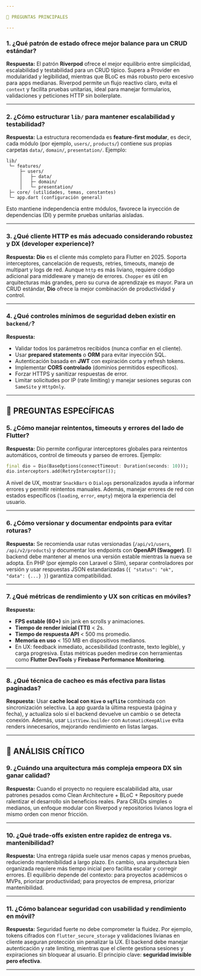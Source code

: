 ```yaml
---

🔹 PREGUNTAS PRINCIPALES

---
```


### 1. ¿Qué patrón de estado ofrece mejor balance para un CRUD estándar?

**Respuesta:**
El patrón **Riverpod** ofrece el mejor equilibrio entre simplicidad, escalabilidad y testabilidad para un CRUD típico. Supera a Provider en modularidad y legibilidad,
mientras que BLoC es más robusto pero excesivo para apps medianas. Riverpod permite un flujo reactivo claro, evita el `context` y facilita pruebas unitarias,
ideal para manejar formularios, validaciones y peticiones HTTP sin boilerplate.

---

### 2. ¿Cómo estructurar `lib/` para mantener escalabilidad y testabilidad?

**Respuesta:**
La estructura recomendada es **feature-first modular**, es decir, cada módulo (por ejemplo, `users/`, `products/`) contiene sus propias carpetas `data/`, `domain/`, `presentation/`.
Ejemplo:

```
lib/
 └─ features/
     ├─ users/
     │   ├─ data/
     │   ├─ domain/
     │   └─ presentation/
 ├─ core/ (utilidades, temas, constantes)
 └─ app.dart (configuración general)
```

Esto mantiene independencia entre módulos, favorece la inyección de dependencias (DI) y permite pruebas unitarias aisladas.

---

### 3. ¿Qué cliente HTTP es más adecuado considerando robustez y DX (developer experience)?

**Respuesta:**
**Dio** es el cliente más completo para Flutter en 2025. Soporta interceptores, cancelación de requests, retries, timeouts, manejo de multipart y logs de red.
Aunque `http` es más liviano, requiere código adicional para middleware y manejo de errores. `Chopper` es útil en arquitecturas más grandes, pero su curva de aprendizaje es mayor. Para un CRUD estándar, **Dio** ofrece la mejor combinación de productividad y control.

---

### 4. ¿Qué controles mínimos de seguridad deben existir en `backend/`?

**Respuesta:**

* Validar todos los parámetros recibidos (nunca confiar en el cliente).
* Usar **prepared statements** o **ORM** para evitar inyección SQL.
* Autenticación basada en **JWT** con expiración corta y refresh tokens.
* Implementar **CORS controlado** (dominios permitidos específicos).
* Forzar HTTPS y sanitizar respuestas de error.
* Limitar solicitudes por IP (rate limiting) y manejar sesiones seguras con `SameSite` y `HttpOnly`.

---

## 🔹 PREGUNTAS ESPECÍFICAS

### 5. ¿Cómo manejar reintentos, timeouts y errores del lado de Flutter?

**Respuesta:**
Dio permite configurar interceptores globales para reintentos automáticos, control de timeouts y parseo de errores.
Ejemplo:

```dart
final dio = Dio(BaseOptions(connectTimeout: Duration(seconds: 10)));
dio.interceptors.add(RetryInterceptor());
```

A nivel de UX, mostrar `SnackBars` o `Dialogs` personalizados ayuda a informar errores y permitir reintentos manuales. Además, manejar errores de red con estados específicos (`loading`, `error`, `empty`) mejora la experiencia del usuario.

---

### 6. ¿Cómo versionar y documentar endpoints para evitar roturas?

**Respuesta:**
Se recomienda usar rutas versionadas (`/api/v1/users`, `/api/v2/products`) y documentar los endpoints con **OpenAPI (Swagger)**.
El backend debe mantener al menos una versión estable mientras la nueva se adopta. En PHP (por ejemplo con Laravel o Slim), separar controladores por versión y usar respuestas JSON estandarizadas (`{ "status": "ok", "data": {...} }`) garantiza compatibilidad.

---

### 7. ¿Qué métricas de rendimiento y UX son críticas en móviles?

**Respuesta:**

* **FPS estable (60+)** sin jank en scrolls y animaciones.
* **Tiempo de render inicial (TTI)** < 2s.
* **Tiempo de respuesta API** < 500 ms promedio.
* **Memoria en uso** < 150 MB en dispositivos medianos.
* En UX: feedback inmediato, accesibilidad (contraste, texto legible), y carga progresiva.
  Estas métricas pueden medirse con herramientas como **Flutter DevTools** y **Firebase Performance Monitoring**.

---

### 8. ¿Qué técnica de cacheo es más efectiva para listas paginadas?

**Respuesta:**
Usar **cache local con `Hive` o `sqflite`** combinada con sincronización selectiva.
La app guarda la última respuesta (página y fecha), y actualiza solo si el backend devuelve un cambio o se detecta conexión.
Además, usar `ListView.builder` con `AutomaticKeepAlive` evita renders innecesarios, mejorando rendimiento en listas largas.

---

## 🔹 ANÁLISIS CRÍTICO

### 9. ¿Cuándo una arquitectura más compleja empeora DX sin ganar calidad?

**Respuesta:**
Cuando el proyecto no requiere escalabilidad alta, usar patrones pesados como Clean Architecture + BLoC + Repository puede ralentizar el desarrollo sin beneficios reales.
Para CRUDs simples o medianos, un enfoque modular con Riverpod y repositorios livianos logra el mismo orden con menor fricción.

---

### 10. ¿Qué trade-offs existen entre rapidez de entrega vs. mantenibilidad?

**Respuesta:**
Una entrega rápida suele usar menos capas y menos pruebas, reduciendo mantenibilidad a largo plazo. En cambio, una arquitectura bien organizada requiere más tiempo inicial pero facilita escalar y corregir errores.
El equilibrio depende del contexto: para proyectos académicos o MVPs, priorizar productividad; para proyectos de empresa, priorizar mantenibilidad.

---

### 11. ¿Cómo balancear seguridad con usabilidad y rendimiento en móvil?

**Respuesta:**
Seguridad fuerte no debe comprometer la fluidez. Por ejemplo, tokens cifrados con `flutter_secure_storage` y validaciones livianas en cliente aseguran protección sin penalizar la UX.
El backend debe manejar autenticación y rate limiting, mientras que el cliente gestiona sesiones y expiraciones sin bloquear al usuario.
El principio clave: **seguridad invisible pero efectiva**.

---
